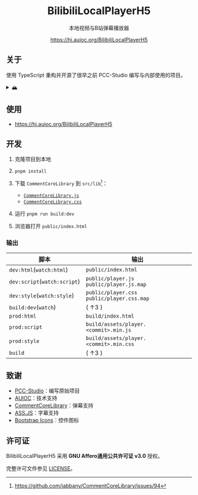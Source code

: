 <h1 align="center">BilibiliLocalPlayerH5</h1>

<div align="center">

本地视频与B站弹幕播放器

<https://hi.auioc.org/BilibiliLocalPlayerH5>

</div>

## 关于

使用 TypeScript 重构并开源了很早之前 PCC-Studio 编写与内部使用的项目。

<details>

<summary>🏔</summary>

早期的雪山代码并没有得到重构，反而堆得更高力（悲

</details>

## 使用

- <https://hi.auioc.org/BilibiliLocalPlayerH5>

## 开发

1. 克隆项目到本地
2. `pnpm install`
3. 下载 `CommentCoreLibrary` 到 `src/lib`[^1]：

    - [`CommentCoreLibrary.js`](https://unpkg.com/comment-core-library@0.11.1/dist/CommentCoreLibrary.js)
    - [`CommentCoreLibrary.css`](https://unpkg.com/comment-core-library@0.11.1/dist/css/style.css)

4. 运行 `pnpm run build:dev`
5. 浏览器打开 `public/index.html`

[^1]: <https://github.com/jabbany/CommentCoreLibrary/issues/94>

### 输出

| 脚本                         | 输出                                            |
| ---------------------------- | ----------------------------------------------- |
| `dev:html`(`watch:html`)     | `public/index.html`                             |
| `dev:script`(`watch:script`) | `public/player.js`<br/>`public/player.js.map`   |
| `dev:style`(`watch:style`)   | `public/player.css`<br/>`public/player.css.map` |
| `build:dev`(`watch`)         | ( ↑3 )                                          |
| `prod:html`                  | `build/index.html`                              |
| `prod:script`                | `build/assets/player.<commit>.min.js`           |
| `prod:style`                 | `build/assets/player.<commit>.min.css`          |
| `build`                      | ( ↑3 )                                          |

## 致谢

- [PCC-Studio](https://www.pccstudio.com)：编写原始项目
- [AUIOC](https://www.auioc.org)：技术支持
- [CommentCoreLibrary](https://github.com/jabbany/CommentCoreLibrary)：弹幕支持
- [ASS.JS](https://github.com/weizhenye/ASS)：字幕支持
- [Bootstrap Icons](https://icons.getbootstrap.com)：控件图标

## 许可证

BilibiliLocalPlayerH5 采用 **GNU Affero通用公共许可证 v3.0** 授权。

完整许可文件参见 [LICENSE](/LICENSE)。

